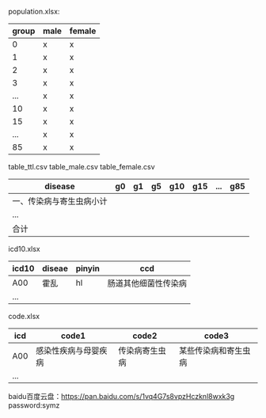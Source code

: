 population.xlsx:

group|male|female
-|-|-
0|x|x
1|x|x
2|x|x
3|x|x
...|x|x
10|x|x
15|x|x
...|x|x
85|x|x

table_ttl.csv table_male.csv table_female.csv

disease|g0|g1|g5|g10|g15|...|g85
-|-|-|-|-|-|-|-|
一、传染病与寄生虫病小计|
...|
合计|

icd10.xlsx

icd10|diseae|pinyin|ccd
-|-|-|-|
A00|霍乱|hl|肠道其他细菌性传染病
...|

code.xlsx

icd|code1|code2|code3
-|-|-|-|
A00|感染性疾病与母婴疾病|传染病寄生虫病|某些传染病和寄生虫病
...|

baidu百度云盘：https://pan.baidu.com/s/1vq4G7s8vpzHczknl8wxk3g password:symz
